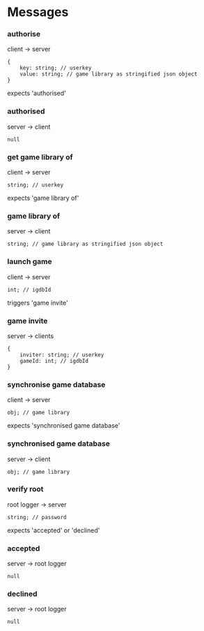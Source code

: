 # Messages

### authorise
client -> server
```
{
    key: string; // userkey
    value: string; // game library as stringified json object
}
```
expects 'authorised'

### authorised
server -> client
```
null
```

### get game library of
client -> server
```
string; // userkey
```
expects 'game library of'

### game library of
server -> client
```
string; // game library as stringified json object
```

### launch game
client -> server
```
int; // igdbId
```
triggers 'game invite'

### game invite
server -> clients
```
{
    inviter: string; // userkey
    gameId: int; // igdbId
}
```

### synchronise game database
client -> server
```
obj; // game library
```
expects 'synchronised game database'

### synchronised game database
server -> client
```
obj; // game library
```

### verify root
root logger -> server
```
string; // password
```
expects 'accepted' or 'declined'

### accepted
server -> root logger
```
null
```

### declined
server -> root logger
```
null
```